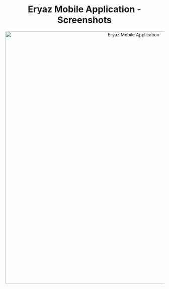 <h1 align="center">
  <b>Eryaz Mobile Application - Screenshots</b>
</h1>

<p align="center">
  <img src="https://github.com/user-attachments/assets/21e34aca-d9d3-4219-8ea4-31767b03d0f9" alt="Eryaz Mobile Application" width="800"/>
</p>

